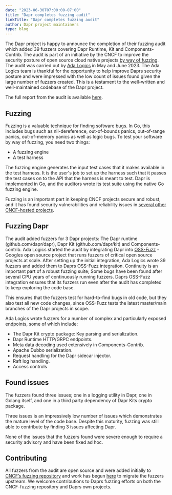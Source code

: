 ```yaml
---
date: "2023-06-30T07:00:00-07:00"
title: "Dapr completes fuzzing audit"
linkTitle: "Dapr completes fuzzing audit"
author: Dapr project maintainers
type: blog
---
```


The Dapr project is happy to announce the completion of their fuzzing audit which added 39 fuzzers covering Dapr Runtime, Kit and Components-Contrib. The audit is part of an initiative by the CNCF to improve the security posture of open source cloud native projects [by way of fuzzing](https://www.cncf.io/blog/2022/06/28/improving-security-by-fuzzing-the-cncf-landscape/). The audit was carried out by [Ada Logics](https://adalogics.com/) in May and June 2023. The Ada Logics team is thankful for the opportunity to help improve Daprs security posture and were impressed with the low count of issues found given the large number of fuzzers created. This is a testament to the well-written and well-maintained codebase of the Dapr project. 

The full report from the audit is available [here](https://docs.dapr.io/docs/Dapr-june-2023-fuzzing-audit-report.pdf).

## Fuzzing

Fuzzing is a valuable technique for finding software bugs. In Go, this includes bugs such as nil-dereference, out-of-bounds panics, out-of-range panics, out-of-memory panics as well as logic bugs. To test your software by way of fuzzing, you need two things:

- A fuzzing engine
- A test harness

The fuzzing engine generates the input test cases that it makes available in the test harness. It is the user's job to set up the harness such that it passes the test cases on to the API that the harness is meant to test. Dapr is implemented in Go, and the auditors wrote its test suite using the native Go fuzzing engine. 

Fuzzing is an important part in keeping CNCF projects secure and robust, and it has found security vulnerabilities and reliability issues in [several other CNCF-hosted projects](https://www.cncf.io/blog/2023/04/18/cncf-fuzzing-open-source-projects-for-security-and-reliability/).

## Fuzzing Dapr
The audit added fuzzers for 3 Dapr projects: The Dapr runtime (github.com/dapr/dapr), Dapr Kit (github.com/dapr/kit) and Components-contrib. Ada Logics started the audit by integrating Dapr into [OSS-Fuzz](https://github.com/google/oss-fuzz) - Googles open source project that runs fuzzers of critical open source projects at scale. After setting up the initial integration, Ada Logics wrote 39 fuzzers and added them to Daprs OSS-Fuzz integration. Continuity is an important part of a robust fuzzing suite; Some bugs have been found after several CPU years of continuously running fuzzers. Daprs OSS-Fuzz integration ensures that its fuzzers run even after the audit has completed to keep exploring the code base. 

This ensures that the fuzzers test for hard-to-find bugs in old code, but they also test all new code changes, since OSS-Fuzz tests the latest master/main branches of the Dapr projects in scope.

Ada Logics wrote fuzzers for a number of complex and particularly exposed endpoints, some of which include:

- The Dapr Kit crypto package: Key parsing and serialization.
- Dapr Runtime HTTP/GRPC endpoints.
- Meta data decoding used extensively in Components-Contrib.
- Apache Dubbo serialization.
- Request handling for the Dapr sidecar injector.
- Raft log handling.
- Access controls

## Found issues
The fuzzers found three issues; one in a logging utility in Dapr, one in Golang itself, and one in a third party dependency of Dapr Kits crypto package.

Three issues is an impressively low number of issues which demonstrates the mature level of the code base. Despite this maturity, fuzzing was still able to contribute by finding 3 issues affecting Dapr. 

None of the issues that the fuzzers found were severe enough to require a security advisory and have been fixed ad hoc.

## Contributing
All fuzzers from the audit are open source and were added initially to [CNCF’s fuzzing repository](https://github.com/cncf/cncf-fuzzing) and work has begun [here](https://github.com/dapr/dapr/pull/6569) to migrate the fuzzers upstream. We welcome contributions to Daprs fuzzing efforts on both the CNCF-fuzzing repository and Daprs own projects.

